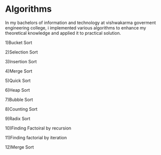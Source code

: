 # Algorithms
In my bachelors of information and technology at vishwakarma goverment engineering college, i implemented various algorithms to enhance my theoretical knowledge and applied it to practical solution.

1)Bucket Sort

2)Selection Sort

3)Insertion Sort

4)Merge Sort

5)Quick Sort

6)Heap Sort

7)Bubble Sort

8)Counting Sort

9)Radix Sort

10)Finding Factoiral by recursion

11)Finding factorial by iteration

12)Merge Sort



